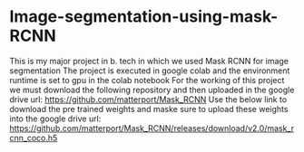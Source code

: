 # Image-segmentation-using-mask-RCNN
This is my major project in b. tech in which we used Mask RCNN for image segmentation
The project is executed in google colab and the environment runtime is set to gpu in the colab notebook
For the working of this project we must download the following repository and then uploaded in the google drive
url: https://github.com/matterport/Mask_RCNN
Use the below link to download the pre trained weights and maske sure to upload these weights into the google drive
url: 
https://github.com/matterport/Mask_RCNN/releases/download/v2.0/mask_rcnn_coco.h5
